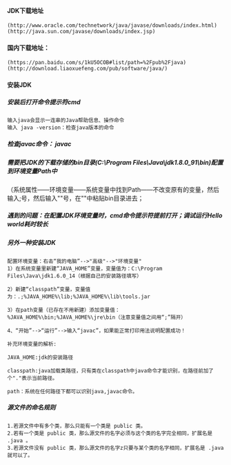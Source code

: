 
#### JDK下载地址
```
(http://www.oracle.com/technetwork/java/javase/downloads/index.html)
(http://java.sun.com/javase/downloads/index.jsp)
```
#### 国内下载地址：
```
(https://pan.baidu.com/s/1kU5OCOB#list/path=%2Fpub%2Fjava)
(http://download.liaoxuefeng.com/pub/software/java/)
```
#### 安装JDK
##### 安装后打开命令提示符cmd 
```
输入java会显示一连串的Java帮助信息、操作命令
输入 java -version：检查java版本的命令
```
##### 检查javac命令： javac

##### 需要把JDK的下载存储的bin目录(C:\Program Files\Java\jdk1.8.0_91\bin)配置到环境变量Path中

（系统属性——环境变量——系统变量中找到Path——不改变原有的变量，然后输入;号，然后输入""号，在""中粘贴bin目录进去；

##### 遇到的问题：在配置JDK环境变量时，cmd命令提示符提前打开；调试运行Hello world耗时较长

##### 另外一种安装JDK
```
配置环境变量：右击“我的电脑”-->"高级"-->"环境变量"
1）在系统变量里新建“JAVA_HOME”变量，变量值为：C:\Program Files\Java\jdk1.6.0_14（根据自己的安装路径填写）

2）新建“classpath”变量，变量值为：.;%JAVA_HOME%\lib;%JAVA_HOME%\lib\tools.jar

3）在path变量（已存在不用新建）添加变量值：%JAVA_HOME%\bin;%JAVA_HOME%\jre\bin（注意变量值之间用“;”隔开）

4、“开始”-->“运行”-->输入“javac”，如果能正常打印用法说明配置成功！

补充环境变量的解析:

JAVA_HOME:jdk的安装路径

classpath:java加载类路径，只有类在classpath中java命令才能识别，在路径前加了个"."表示当前路径。

path：系统在任何路径下都可以识别java,javac命令。
```
##### 源文件的命名规则
```
1.若源文件中有多个类，那么只能有一个类是 public 类。
2.若有一个类是 public 类，那么源文件的名字必须与这个类的名字完全相同，扩展名是 .java 。
3.若源文件没有 public 类，那么源文件的名字z只要与某个类的名字相同，扩展名是 .java 就可以了。

```









